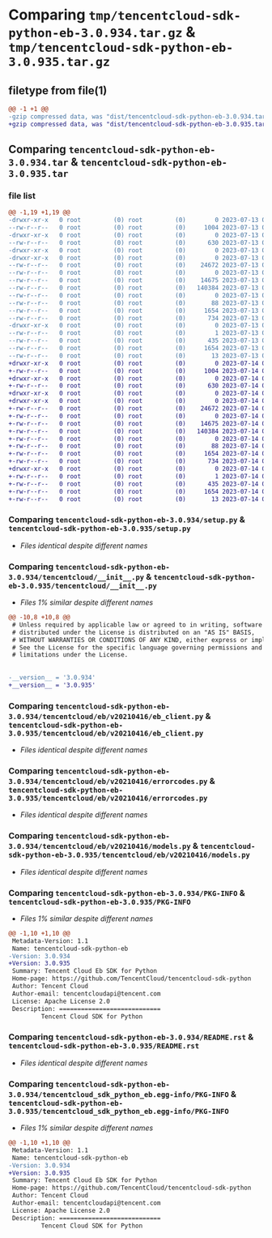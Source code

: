 # Comparing `tmp/tencentcloud-sdk-python-eb-3.0.934.tar.gz` & `tmp/tencentcloud-sdk-python-eb-3.0.935.tar.gz`

## filetype from file(1)

```diff
@@ -1 +1 @@
-gzip compressed data, was "dist/tencentcloud-sdk-python-eb-3.0.934.tar", last modified: Thu Jul 13 00:21:29 2023, max compression
+gzip compressed data, was "dist/tencentcloud-sdk-python-eb-3.0.935.tar", last modified: Fri Jul 14 00:29:29 2023, max compression
```

## Comparing `tencentcloud-sdk-python-eb-3.0.934.tar` & `tencentcloud-sdk-python-eb-3.0.935.tar`

### file list

```diff
@@ -1,19 +1,19 @@
-drwxr-xr-x   0 root         (0) root         (0)        0 2023-07-13 00:21:29.000000 tencentcloud-sdk-python-eb-3.0.934/
--rw-r--r--   0 root         (0) root         (0)     1004 2023-07-13 00:21:29.000000 tencentcloud-sdk-python-eb-3.0.934/setup.py
-drwxr-xr-x   0 root         (0) root         (0)        0 2023-07-13 00:21:29.000000 tencentcloud-sdk-python-eb-3.0.934/tencentcloud/
--rw-r--r--   0 root         (0) root         (0)      630 2023-07-13 00:21:29.000000 tencentcloud-sdk-python-eb-3.0.934/tencentcloud/__init__.py
-drwxr-xr-x   0 root         (0) root         (0)        0 2023-07-13 00:21:29.000000 tencentcloud-sdk-python-eb-3.0.934/tencentcloud/eb/
-drwxr-xr-x   0 root         (0) root         (0)        0 2023-07-13 00:21:29.000000 tencentcloud-sdk-python-eb-3.0.934/tencentcloud/eb/v20210416/
--rw-r--r--   0 root         (0) root         (0)    24672 2023-07-13 00:21:29.000000 tencentcloud-sdk-python-eb-3.0.934/tencentcloud/eb/v20210416/eb_client.py
--rw-r--r--   0 root         (0) root         (0)        0 2023-07-13 00:21:29.000000 tencentcloud-sdk-python-eb-3.0.934/tencentcloud/eb/v20210416/__init__.py
--rw-r--r--   0 root         (0) root         (0)    14675 2023-07-13 00:21:29.000000 tencentcloud-sdk-python-eb-3.0.934/tencentcloud/eb/v20210416/errorcodes.py
--rw-r--r--   0 root         (0) root         (0)   140384 2023-07-13 00:21:29.000000 tencentcloud-sdk-python-eb-3.0.934/tencentcloud/eb/v20210416/models.py
--rw-r--r--   0 root         (0) root         (0)        0 2023-07-13 00:21:29.000000 tencentcloud-sdk-python-eb-3.0.934/tencentcloud/eb/__init__.py
--rw-r--r--   0 root         (0) root         (0)       88 2023-07-13 00:21:29.000000 tencentcloud-sdk-python-eb-3.0.934/setup.cfg
--rw-r--r--   0 root         (0) root         (0)     1654 2023-07-13 00:21:29.000000 tencentcloud-sdk-python-eb-3.0.934/PKG-INFO
--rw-r--r--   0 root         (0) root         (0)      734 2023-07-13 00:21:29.000000 tencentcloud-sdk-python-eb-3.0.934/README.rst
-drwxr-xr-x   0 root         (0) root         (0)        0 2023-07-13 00:21:29.000000 tencentcloud-sdk-python-eb-3.0.934/tencentcloud_sdk_python_eb.egg-info/
--rw-r--r--   0 root         (0) root         (0)        1 2023-07-13 00:21:29.000000 tencentcloud-sdk-python-eb-3.0.934/tencentcloud_sdk_python_eb.egg-info/dependency_links.txt
--rw-r--r--   0 root         (0) root         (0)      435 2023-07-13 00:21:29.000000 tencentcloud-sdk-python-eb-3.0.934/tencentcloud_sdk_python_eb.egg-info/SOURCES.txt
--rw-r--r--   0 root         (0) root         (0)     1654 2023-07-13 00:21:29.000000 tencentcloud-sdk-python-eb-3.0.934/tencentcloud_sdk_python_eb.egg-info/PKG-INFO
--rw-r--r--   0 root         (0) root         (0)       13 2023-07-13 00:21:29.000000 tencentcloud-sdk-python-eb-3.0.934/tencentcloud_sdk_python_eb.egg-info/top_level.txt
+drwxr-xr-x   0 root         (0) root         (0)        0 2023-07-14 00:29:29.000000 tencentcloud-sdk-python-eb-3.0.935/
+-rw-r--r--   0 root         (0) root         (0)     1004 2023-07-14 00:29:29.000000 tencentcloud-sdk-python-eb-3.0.935/setup.py
+drwxr-xr-x   0 root         (0) root         (0)        0 2023-07-14 00:29:29.000000 tencentcloud-sdk-python-eb-3.0.935/tencentcloud/
+-rw-r--r--   0 root         (0) root         (0)      630 2023-07-14 00:29:29.000000 tencentcloud-sdk-python-eb-3.0.935/tencentcloud/__init__.py
+drwxr-xr-x   0 root         (0) root         (0)        0 2023-07-14 00:29:29.000000 tencentcloud-sdk-python-eb-3.0.935/tencentcloud/eb/
+drwxr-xr-x   0 root         (0) root         (0)        0 2023-07-14 00:29:29.000000 tencentcloud-sdk-python-eb-3.0.935/tencentcloud/eb/v20210416/
+-rw-r--r--   0 root         (0) root         (0)    24672 2023-07-14 00:29:29.000000 tencentcloud-sdk-python-eb-3.0.935/tencentcloud/eb/v20210416/eb_client.py
+-rw-r--r--   0 root         (0) root         (0)        0 2023-07-14 00:29:29.000000 tencentcloud-sdk-python-eb-3.0.935/tencentcloud/eb/v20210416/__init__.py
+-rw-r--r--   0 root         (0) root         (0)    14675 2023-07-14 00:29:29.000000 tencentcloud-sdk-python-eb-3.0.935/tencentcloud/eb/v20210416/errorcodes.py
+-rw-r--r--   0 root         (0) root         (0)   140384 2023-07-14 00:29:29.000000 tencentcloud-sdk-python-eb-3.0.935/tencentcloud/eb/v20210416/models.py
+-rw-r--r--   0 root         (0) root         (0)        0 2023-07-14 00:29:29.000000 tencentcloud-sdk-python-eb-3.0.935/tencentcloud/eb/__init__.py
+-rw-r--r--   0 root         (0) root         (0)       88 2023-07-14 00:29:29.000000 tencentcloud-sdk-python-eb-3.0.935/setup.cfg
+-rw-r--r--   0 root         (0) root         (0)     1654 2023-07-14 00:29:29.000000 tencentcloud-sdk-python-eb-3.0.935/PKG-INFO
+-rw-r--r--   0 root         (0) root         (0)      734 2023-07-14 00:29:29.000000 tencentcloud-sdk-python-eb-3.0.935/README.rst
+drwxr-xr-x   0 root         (0) root         (0)        0 2023-07-14 00:29:29.000000 tencentcloud-sdk-python-eb-3.0.935/tencentcloud_sdk_python_eb.egg-info/
+-rw-r--r--   0 root         (0) root         (0)        1 2023-07-14 00:29:29.000000 tencentcloud-sdk-python-eb-3.0.935/tencentcloud_sdk_python_eb.egg-info/dependency_links.txt
+-rw-r--r--   0 root         (0) root         (0)      435 2023-07-14 00:29:29.000000 tencentcloud-sdk-python-eb-3.0.935/tencentcloud_sdk_python_eb.egg-info/SOURCES.txt
+-rw-r--r--   0 root         (0) root         (0)     1654 2023-07-14 00:29:29.000000 tencentcloud-sdk-python-eb-3.0.935/tencentcloud_sdk_python_eb.egg-info/PKG-INFO
+-rw-r--r--   0 root         (0) root         (0)       13 2023-07-14 00:29:29.000000 tencentcloud-sdk-python-eb-3.0.935/tencentcloud_sdk_python_eb.egg-info/top_level.txt
```

### Comparing `tencentcloud-sdk-python-eb-3.0.934/setup.py` & `tencentcloud-sdk-python-eb-3.0.935/setup.py`

 * *Files identical despite different names*

### Comparing `tencentcloud-sdk-python-eb-3.0.934/tencentcloud/__init__.py` & `tencentcloud-sdk-python-eb-3.0.935/tencentcloud/__init__.py`

 * *Files 1% similar despite different names*

```diff
@@ -10,8 +10,8 @@
 # Unless required by applicable law or agreed to in writing, software
 # distributed under the License is distributed on an "AS IS" BASIS,
 # WITHOUT WARRANTIES OR CONDITIONS OF ANY KIND, either express or implied.
 # See the License for the specific language governing permissions and
 # limitations under the License.
 
 
-__version__ = '3.0.934'
+__version__ = '3.0.935'
```

### Comparing `tencentcloud-sdk-python-eb-3.0.934/tencentcloud/eb/v20210416/eb_client.py` & `tencentcloud-sdk-python-eb-3.0.935/tencentcloud/eb/v20210416/eb_client.py`

 * *Files identical despite different names*

### Comparing `tencentcloud-sdk-python-eb-3.0.934/tencentcloud/eb/v20210416/errorcodes.py` & `tencentcloud-sdk-python-eb-3.0.935/tencentcloud/eb/v20210416/errorcodes.py`

 * *Files identical despite different names*

### Comparing `tencentcloud-sdk-python-eb-3.0.934/tencentcloud/eb/v20210416/models.py` & `tencentcloud-sdk-python-eb-3.0.935/tencentcloud/eb/v20210416/models.py`

 * *Files identical despite different names*

### Comparing `tencentcloud-sdk-python-eb-3.0.934/PKG-INFO` & `tencentcloud-sdk-python-eb-3.0.935/PKG-INFO`

 * *Files 1% similar despite different names*

```diff
@@ -1,10 +1,10 @@
 Metadata-Version: 1.1
 Name: tencentcloud-sdk-python-eb
-Version: 3.0.934
+Version: 3.0.935
 Summary: Tencent Cloud Eb SDK for Python
 Home-page: https://github.com/TencentCloud/tencentcloud-sdk-python
 Author: Tencent Cloud
 Author-email: tencentcloudapi@tencent.com
 License: Apache License 2.0
 Description: ============================
         Tencent Cloud SDK for Python
```

### Comparing `tencentcloud-sdk-python-eb-3.0.934/README.rst` & `tencentcloud-sdk-python-eb-3.0.935/README.rst`

 * *Files identical despite different names*

### Comparing `tencentcloud-sdk-python-eb-3.0.934/tencentcloud_sdk_python_eb.egg-info/PKG-INFO` & `tencentcloud-sdk-python-eb-3.0.935/tencentcloud_sdk_python_eb.egg-info/PKG-INFO`

 * *Files 1% similar despite different names*

```diff
@@ -1,10 +1,10 @@
 Metadata-Version: 1.1
 Name: tencentcloud-sdk-python-eb
-Version: 3.0.934
+Version: 3.0.935
 Summary: Tencent Cloud Eb SDK for Python
 Home-page: https://github.com/TencentCloud/tencentcloud-sdk-python
 Author: Tencent Cloud
 Author-email: tencentcloudapi@tencent.com
 License: Apache License 2.0
 Description: ============================
         Tencent Cloud SDK for Python
```


